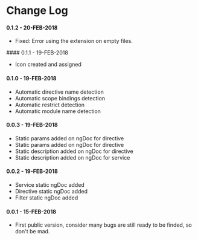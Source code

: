 # Change Log

#### 0.1.2 - 20-FEB-2018
* Fixed: Error using the extension on empty files.

#### 0.1.1 - 19-FEB-2018
* Icon created and assigned
#### 0.1.0 - 19-FEB-2018
* Automatic directive name detection
* Automatic scope bindings detection
* Automatic restrict detection
* Automatic module name detection
#### 0.0.3 - 19-FEB-2018
* Static params added on ngDoc for directive
* Static params added on ngDoc for directive
* Static description added on ngDoc for directive
* Static description added on ngDoc for service
#### 0.0.2 - 19-FEB-2018
* Service static ngDoc added
* Directive static ngDoc added
* Filter static ngDoc added

#### 0.0.1 - 15-FEB-2018
* First public version, consider many bugs are still ready to be finded, so don't be mad.
